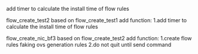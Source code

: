 add timer to calculate the install time of flow rules

flow_create_test2
  based on flow_create_test1
  add function:
    1.add timer to calculate the install time of flow rules

flow_create_nic_bf3
  based on flow_create_test2
  add function:
    1.create flow rules faking ovs generation rules
    2.do not quit until send command
